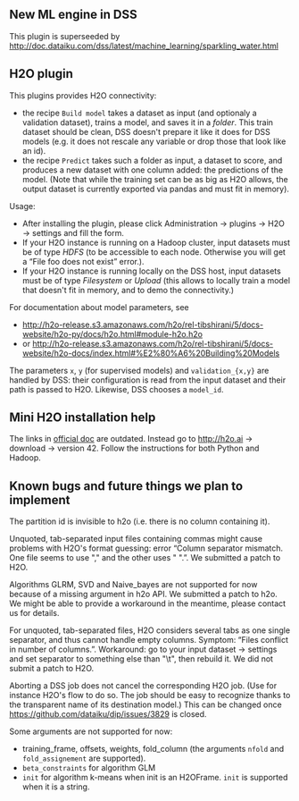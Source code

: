 ## New ML engine in DSS
This plugin is superseeded by http://doc.dataiku.com/dss/latest/machine_learning/sparkling_water.html

## H2O plugin

This plugins provides H2O connectivity:
- the recipe `Build model` takes a dataset as input (and optionaly a validation dataset),
  trains a model, and saves it in a *folder*.
  This train dataset should be clean, DSS doesn't prepare it like it does for DSS models
  (e.g. it does not rescale any variable or drop those that look like an id).
- the recipe `Predict` takes such a folder as input, a dataset to score,
  and produces a new dataset with one column added: the predictions of the model.
  (Note that while the training set can be as big as H2O allows,
  the output dataset is currently exported via pandas and must fit in memory).

Usage:
- After installing the plugin, please click Administration → plugins → H2O → settings and fill the form.
- If your H2O instance is running on a Hadoop cluster, input datasets must be of type *HDFS* (to be accessible to each node. Otherwise you will get a “File foo does not exist” error.).
- If your H2O instance is running locally on the DSS host, input datasets must be of type *Filesystem* or *Upload* (this allows to locally train a model that doesn't fit in memory, and to demo the connectivity.)

For documentation about model parameters, see
- http://h2o-release.s3.amazonaws.com/h2o/rel-tibshirani/5/docs-website/h2o-py/docs/h2o.html#module-h2o.h2o
- or http://h2o-release.s3.amazonaws.com/h2o/rel-tibshirani/5/docs-website/h2o-docs/index.html#%E2%80%A6%20Building%20Models

The parameters `x`, `y` (for supervised models) and `validation_{x,y}` are handled by DSS:
their configuration is read from the input dataset and their path is passed to H2O.
Likewise, DSS chooses a `model_id`.

Mini H2O installation help
----
The links in <a href="http://h2o-release.s3.amazonaws.com/h2o/rel-slater/5/docs-website/h2o-docs/index.html#%E2%80%A6%20On%20Hadoop">official doc</a> are outdated. Instead go to http://h2o.ai → download → version 42. Follow the instructions for both Python and Hadoop.

Known bugs and future things we plan to implement
--------------
The partition id is invisible to h2o (i.e. there is no column containing it).

Unquoted, tab-separated input files containing commas might cause problems with H2O's
format guessing: error “Column separator mismatch. One file seems to use "," and the other uses "	".”.
We submitted a patch to H2O.

Algorithms GLRM, SVD and Naive_bayes are not supported for now because of a missing argument in h2o API.
We submitted a patch to h2o.
We might be able to provide a workaround in the meantime, please contact us for details.

For unquoted, tab-separated files, H2O considers several tabs as one single separator, and thus cannot handle empty columns.
Symptom: “Files conflict in number of columns.”.
Workaround: go to your input dataset → settings and set separator to something else than "\t", then rebuild it.
We did not submit a patch to H2O.

Aborting a DSS job does not cancel the corresponding H2O job. (Use for instance H2O's flow to do so.
The job should be easy to recognize thanks to the transparent name of its destination model.)
This can be changed once https://github.com/dataiku/dip/issues/3829 is closed.

Some arguments are not supported for now:
- training\_frame, offsets, weights, fold\_column (the arguments `nfold` and `fold_assignement` are supported).
- `beta_constraints` for algorithm GLM
- `init` for algorithm k-means when init is an H2OFrame. `init` is supported when it is a string.
